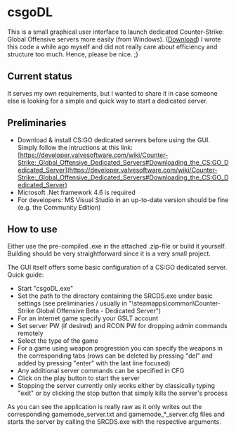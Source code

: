 # csgoDL
This is a small graphical user interface to launch dedicated Counter-Strike: Global Offensive servers more easily (from Windows). ([Download](https://github.com/merschformann/csgoDL/releases/tag/0.5))
I wrote this code a while ago myself and did not really care about efficiency and structure too much. Hence, please be nice. ;)

## Current status ##
It serves my own requirements, but I wanted to share it in case someone else is looking for a simple and quick way to start a dedicated server.

## Preliminaries ##
- Download & install CS:GO dedicated servers before using the GUI. Simply follow the intructions at this link: [https://developer.valvesoftware.com/wiki/Counter-Strike:_Global_Offensive_Dedicated_Servers#Downloading_the_CS:GO_Dedicated_Server](https://developer.valvesoftware.com/wiki/Counter-Strike:_Global_Offensive_Dedicated_Servers#Downloading_the_CS:GO_Dedicated_Server)
- Microsoft .Net framework 4.6 is required
- For developers: MS Visual Studio in an up-to-date version should be fine (e.g. the Community Edition)

## How to use ##
Either use the pre-compiled .exe in the attached .zip-file or build it yourself.
Building should be very straightforward since it is a very small project.

The GUI itself offers some basic configuration of a CS:GO dedicated server.
Quick guide:
- Start "csgoDL.exe"
- Set the path to the directory containing the SRCDS.exe under basic settings (see preliminaries / usually in "<steamcmdpath>\steamapps\common\Counter-Strike Global Offensive Beta - Dedicated Server")
- For an internet game specify your GSLT account
- Set server PW (if desired) and RCON PW for dropping admin commands remotely
- Select the type of the game
- For a game using weapon progression you can specify the weapons in the corresponding tabs (rows can be deleted by pressing "del" and added by pressing "enter" with the last line focused)
- Any additional server commands can be specified in CFG
- Click on the play button to start the server
- Stopping the server currently only works either by classically typing "exit" or by clicking the stop button that simply kills the server's process

As you can see the application is really raw as it only writes out the corresponding gamemode_server.txt and gamemode_*_server.cfg files and starts the server by calling the SRCDS.exe with the respective arguments.